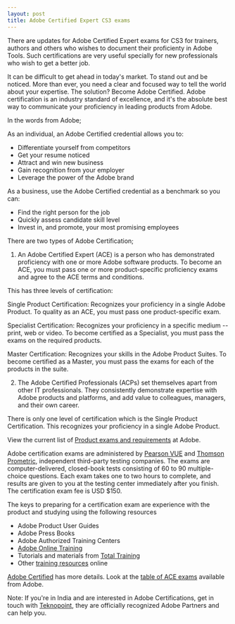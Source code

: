 ```yaml
---
layout: post
title: Adobe Certified Expert CS3 exams
---
```


There are updates for Adobe Certified Expert exams for CS3 for trainers, authors and others who wishes to document their proficienty in Adobe Tools. Such certifications are very useful specially for new professionals who wish to get a better job.

It can be difficult to get ahead in today's market. To stand out and be noticed. More than ever, you need a clear and focused way to tell the world about your expertise. The solution? Become Adobe Certified. Adobe certification is an industry standard of excellence, and it's the absolute best way to communicate your proficiency in leading products from Adobe.

In the words from Adobe;

As an individual, an Adobe Certified credential allows you to:

* Differentiate yourself from competitors
* Get your resume noticed
* Attract and win new business
* Gain recognition from your employer
* Leverage the power of the Adobe brand

As a business, use the Adobe Certified credential as a benchmark so you can:

* Find the right person for the job
* Quickly assess candidate skill level
* Invest in, and promote, your most promising employees

There are two types of Adobe Certification;

1. An Adobe Certified Expert (ACE) is a person who has demonstrated proficiency with one or more Adobe software products. To become an ACE, you must pass one or more product-specific proficiency exams and agree to the ACE terms and conditions.

This has three levels of certification:

Single Product Certification: Recognizes your proficiency in a single Adobe Product. To quality as an ACE, you must pass one product-specific exam.

Specialist Certification: Recognizes your proficiency in a specific medium -- print, web or video. To become certified as a Specialist, you must pass the exams on the required products.

Master Certification: Recognizes your skills in the Adobe Product Suites. To become certified as a Master, you must pass the exams for each of the products in the suite.

2. The Adobe Certified Professionals (ACPs) set themselves apart from other IT professionals. They consistently demonstrate expertise with Adobe products and platforms, and add value to colleagues, managers, and their own career.

There is only one level of certification which is the Single Product Certification. This recognizes your proficiency in a single Adobe Product.

View the current list of <a href="http://www.adobe.com/support/certification/ace_certify.html">Product exams and requirements</a> at Adobe.

Adobe certification exams are administered by <a href="http://www.pearsonvue.com/">Pearson VUE</a> and <a href="http://www.2test.com/">Thomson Prometric</a>, independent third-party testing companies. The exams are computer-delivered, closed-book tests consisting of 60 to 90 multiple-choice questions. Each exam takes one to two hours to complete, and results are given to you at the testing center immediately after you finish. The certification exam fee is USD $150.

The keys to preparing for a certification exam are experience with the product and studying using the following resources

* Adobe Product User Guides
* Adobe Press Books
* Adobe Authorized Training Centers
* <a href="http://adobe.elementk.com/">Adobe Online Training</a>
* Tutorials and materials from <a href="http://www.totaltraining.com/">Total Training</a>
* Other <a href="http://www.adobe.com/support/training.html">training resources</a> online

<a href="http://www.adobe.com/certified/">Adobe Certified</a> has more details. Look at the <a href="http://partners.adobe.com/public/ace/main.html">table of ACE exams</a> available from Adobe.

Note: If you're in India and are interested in Adobe Certifications, get in touch with <a href="http://www.teknopoint.info/">Teknopoint</a>, they are officially recognized Adobe Partners and can help you.
